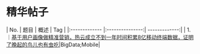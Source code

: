 # 精华帖子
| No.  | 题目 |  概述 | Tag |
|:------------- |:---------------:| -------------:|
| 1.｜[基于用户画像做精准营销，热云成立不到一年时间积累8亿移动终端数据，证明了晚起的鸟儿也有虫吃](http://www.tuicool.com/wx/FR3eQbF?from=timeline&isappinstalled=1)|BigData;Mobile|
